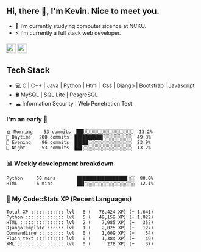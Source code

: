 ## Hi, there 👋, I'm Kevin. Nice to meet you.

- 🌱 I’m currently studying computer sicence at NCKU.
- ⚡ I'm currently a full stack web developer.

<a href="https://www.linkedin.com/in/kevin12686/"><img alt="LinkedIn" src="https://img.shields.io/badge/linkedin%20-%230077B5.svg?&style=for-the-badge&logo=linkedin&logoColor=white" height=25></a>
<a href="https://www.instagram.com/kevin12686/"><img src="https://img.shields.io/badge/instagram-3f729b?&style=for-the-badge&logo=instagram&logoColor=white" height=25></a>

## Tech Stack

* 💻 C | C++ | Java | Python | Html | Css | Django | Bootstrap | Javascript
* 🛢️ MySQL | SQL Lite | PosgreSQL
* ☁ Information Security | Web Penetration Test

### I'm an early 🐤

<!-- early_bird start -->

```text
🌞 Morning    53 commits  ██▊░░░░░░░░░░░░░░░░░░  13.2%
🌆 Daytime   200 commits  ██████████▍░░░░░░░░░░  49.8%
🌃 Evening    96 commits  █████░░░░░░░░░░░░░░░░  23.9%
🌙 Night      53 commits  ██▊░░░░░░░░░░░░░░░░░░  13.2%
```

<!-- early_bird end -->

### 📊 Weekly development breakdown

<!-- code_time start -->

```text
Python     50 mins        ██████████████████▍░░  88.0%
HTML       6 mins         ██▌░░░░░░░░░░░░░░░░░░  12.1%
```

<!-- code_time end -->

### 🧰 My Code::Stats XP (Recent Languages)

<!-- codestats start -->

```text
Total XP :::::::::::: lvl   6 (   76,424 XP) (+ 1,641)
Python :::::::::::::: lvl   5 (   49,159 XP) (+ 1,022)
HTML :::::::::::::::: lvl   2 (    7,085 XP) (+   352)
DjangoTemplate :::::: lvl   1 (    2,025 XP) (+   127)
CommandLine ::::::::: lvl   0 (    1,009 XP) (+    54)
Plain text :::::::::: lvl   0 (    1,384 XP) (+    49)
XML ::::::::::::::::: lvl   0 (      278 XP) (+    37)
```

<!-- codestats end -->
